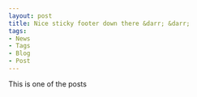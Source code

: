 ```yaml
---
layout: post
title: Nice sticky footer down there &darr; &darr;
tags:
- News
- Tags
- Blog
- Post
---
```


This is one of the posts
